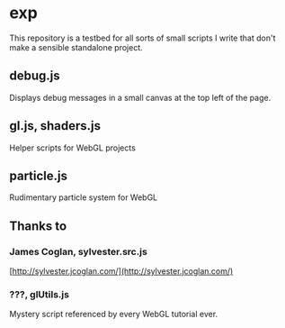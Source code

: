 # exp

This repository is a testbed for all sorts of small scripts I write that don't make a sensible standalone project.

## debug.js

Displays debug messages in a small canvas at the top left of the page. 

## gl.js, shaders.js

Helper scripts for WebGL projects

## particle.js

Rudimentary particle system for WebGL

## Thanks to

### James Coglan, sylvester.src.js

[http://sylvester.jcoglan.com/](http://sylvester.jcoglan.com/)

### ???, glUtils.js

Mystery script referenced by every WebGL tutorial ever. 
